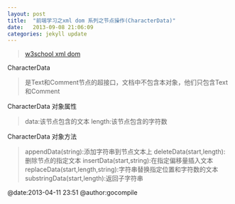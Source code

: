 ```yaml
---
layout: post
title:  "前端学习之xml dom 系列之节点操作(CharacterData)"
date:   2013-09-08 21:06:09
categories: jekyll update
---
```

>[w3school xml dom](http://www.w3school.com.cn/xmldom/index.asp) 

CharacterData
> 是Text和Comment节点的超接口，文档中不包含本对象，他们只包含Text和Comment

CharacterData 对象属性
> data:该节点包含的文本
> length:该节点包含的字符数

CharacterData 对象方法
> appendData(string):添加字符串到节点文本上
> deleteData(start,length):删除节点的指定文本
> insertData(start,string):在指定偏移量插入文本
> replaceData(start,length,string):字符串替换指定位置和字符数的文本
> substringData(start,length):返回子字符串


@date:2013-04-11 23:51 @author:gocompile
